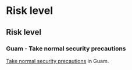 # Risk level

## Risk level

### Guam - Take normal security precautions

[Take normal security precautions](#levels "Risk Levels") in Guam.